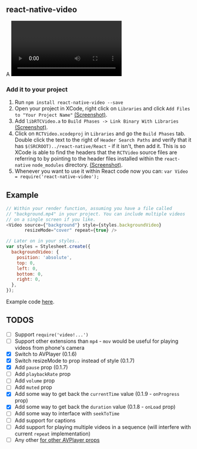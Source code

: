 ## react-native-video

A <Video> component for react-native, as seen in
[react-native-login](https://github.com/brentvatne/react-native-login).

### Add it to your project

1. Run `npm install react-native-video --save`
2. Open your project in XCode, right click on `Libraries` and click `Add
   Files to "Your Project Name"` [(Screenshot)](http://url.brentvatne.ca/g9Wp).
3. Add `libRTCVideo.a` to `Build Phases -> Link Binary With Libraries`
   [(Screenshot)](http://url.brentvatne.ca/g9Wp).
4. Click on `RCTVideo.xcodeproj` in `Libraries` and go the `Build
   Phases` tab. Double click the text to the right of `Header Search
   Paths` and verify that it has `$(SRCROOT)../react-native/React` - if it
   isn't, then add it. This is so XCode is able to find the headers that
   the `RCTVideo` source files are referring to by pointing to the
   header files installed within the `react-native` `node_modules`
   directory. [(Screenshot)](http://url.brentvatne.ca/7wE0).
5. Whenever you want to use it within React code now you can: `var Video =
   require('react-native-video');`


## Example

```javascript
// Within your render function, assuming you have a file called
// "background.mp4" in your project. You can include multiple videos
// on a single screen if you like.
<Video source={"background"} style={styles.backgroundVideo}
       resizeMode="cover" repeat={true} />

// Later on in your styles..
var styles = Stylesheet.create({
  backgroundVideo: {
    position: 'absolute',
    top: 0,
    left: 0,
    bottom: 0,
    right: 0,
  },
});
```

Example code [here](https://github.com/brentvatne/react-native-login/blob/master/index.ios.js).

## TODOS

- [ ] Support `require('video!...')`
- [ ] Support other extensions than `mp4` - `mov` would be useful for
  playing videos from phone's camera
- [x] Switch to AVPlayer (0.1.6)
- [x] Switch resizeMode to prop instead of style (0.1.7)
- [x] Add `pause` prop (0.1.7)
- [ ] Add `playbackRate` prop
- [ ] Add `volume` prop
- [ ] Add `muted` prop
- [x] Add some way to get back the `currentTime` value (0.1.9 - `onProgress` prop)
- [x] Add some way to get back the `duration` value (0.1.8 - `onLoad` prop)
- [ ] Add some way to interface with `seekToTime`
- [ ] Add support for captions
- [ ] Add support for playing multiple videos in a sequence (will interfere with current `repeat` implementation)
- [ ] Any other [for other AVPlayer props](https://developer.apple.com/library/prerelease/ios/documentation/AVFoundation/Reference/AVPlayer_Class/index.html)
